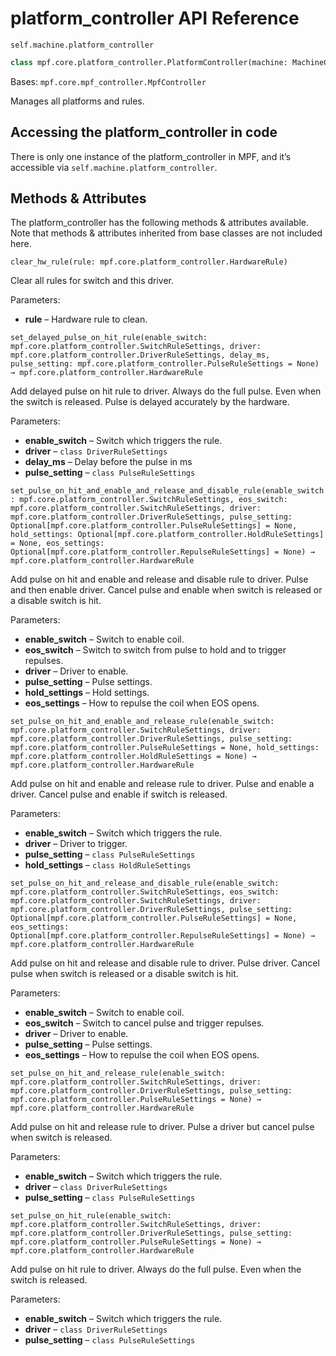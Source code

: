 # platform_controller API Reference

`self.machine.platform_controller`

``` python
class mpf.core.platform_controller.PlatformController(machine: MachineController)
```

Bases: `mpf.core.mpf_controller.MpfController`

Manages all platforms and rules.

## Accessing the platform_controller in code

There is only one instance of the platform_controller in MPF, and it’s accessible via `self.machine.platform_controller`.

## Methods & Attributes

The platform_controller has the following methods & attributes available. Note that methods & attributes inherited from base classes are not included here.

`clear_hw_rule(rule: mpf.core.platform_controller.HardwareRule)`

Clear all rules for switch and this driver.

Parameters:

* **rule** – Hardware rule to clean.

`set_delayed_pulse_on_hit_rule(enable_switch: mpf.core.platform_controller.SwitchRuleSettings, driver: mpf.core.platform_controller.DriverRuleSettings, delay_ms, pulse_setting: mpf.core.platform_controller.PulseRuleSettings = None) → mpf.core.platform_controller.HardwareRule`

Add delayed pulse on hit rule to driver. Always do the full pulse. Even when the switch is released. Pulse is delayed accurately by the hardware.

Parameters:

* **enable_switch** – Switch which triggers the rule.
* **driver** – `class DriverRuleSettings`
* **delay_ms** – Delay before the pulse in ms
* **pulse_setting** – `class PulseRuleSettings`

`set_pulse_on_hit_and_enable_and_release_and_disable_rule(enable_switch: mpf.core.platform_controller.SwitchRuleSettings, eos_switch: mpf.core.platform_controller.SwitchRuleSettings, driver: mpf.core.platform_controller.DriverRuleSettings, pulse_setting: Optional[mpf.core.platform_controller.PulseRuleSettings] = None, hold_settings: Optional[mpf.core.platform_controller.HoldRuleSettings] = None, eos_settings: Optional[mpf.core.platform_controller.RepulseRuleSettings] = None) → mpf.core.platform_controller.HardwareRule`

Add pulse on hit and enable and release and disable rule to driver. Pulse and then enable driver. Cancel pulse and enable when switch is released or a disable switch is hit.

Parameters:

* **enable_switch** – Switch to enable coil.
* **eos_switch** – Switch to switch from pulse to hold and to trigger repulses.
* **driver** – Driver to enable.
* **pulse_setting** – Pulse settings.
* **hold_settings** – Hold settings.
* **eos_settings** – How to repulse the coil when EOS opens.

`set_pulse_on_hit_and_enable_and_release_rule(enable_switch: mpf.core.platform_controller.SwitchRuleSettings, driver: mpf.core.platform_controller.DriverRuleSettings, pulse_setting: mpf.core.platform_controller.PulseRuleSettings = None, hold_settings: mpf.core.platform_controller.HoldRuleSettings = None) → mpf.core.platform_controller.HardwareRule`

Add pulse on hit and enable and release rule to driver. Pulse and enable a driver. Cancel pulse and enable if switch is released.

Parameters:

* **enable_switch** – Switch which triggers the rule.
* **driver** – Driver to trigger.
* **pulse_setting** – `class PulseRuleSettings`
* **hold_settings** – `class HoldRuleSettings`

`set_pulse_on_hit_and_release_and_disable_rule(enable_switch: mpf.core.platform_controller.SwitchRuleSettings, eos_switch: mpf.core.platform_controller.SwitchRuleSettings, driver: mpf.core.platform_controller.DriverRuleSettings, pulse_setting: Optional[mpf.core.platform_controller.PulseRuleSettings] = None, eos_settings: Optional[mpf.core.platform_controller.RepulseRuleSettings] = None) → mpf.core.platform_controller.HardwareRule`

Add pulse on hit and release and disable rule to driver. Pulse driver. Cancel pulse when switch is released or a disable switch is hit.

Parameters:

* **enable_switch** – Switch to enable coil.
* **eos_switch** – Switch to cancel pulse and trigger repulses.
* **driver** – Driver to enable.
* **pulse_setting** – Pulse settings.
* **eos_settings** – How to repulse the coil when EOS opens.

`set_pulse_on_hit_and_release_rule(enable_switch: mpf.core.platform_controller.SwitchRuleSettings, driver: mpf.core.platform_controller.DriverRuleSettings, pulse_setting: mpf.core.platform_controller.PulseRuleSettings = None) → mpf.core.platform_controller.HardwareRule`

Add pulse on hit and release rule to driver. Pulse a driver but cancel pulse when switch is released.

Parameters:

* **enable_switch** – Switch which triggers the rule.
* **driver** – `class DriverRuleSettings`
* **pulse_setting** – `class PulseRuleSettings`

`set_pulse_on_hit_rule(enable_switch: mpf.core.platform_controller.SwitchRuleSettings, driver: mpf.core.platform_controller.DriverRuleSettings, pulse_setting: mpf.core.platform_controller.PulseRuleSettings = None) → mpf.core.platform_controller.HardwareRule`

Add pulse on hit rule to driver.  Always do the full pulse. Even when the switch is released.

Parameters:

* **enable_switch** – Switch which triggers the rule.
* **driver** – `class DriverRuleSettings`
* **pulse_setting** – `class PulseRuleSettings`
